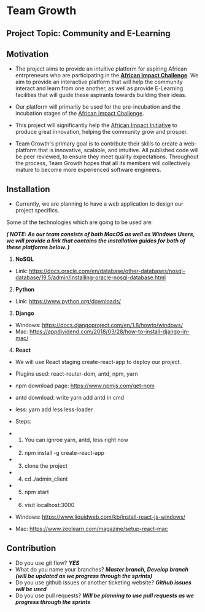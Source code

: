 # Team Growth

## Project Topic: Community and E-Learning

## Motivation

- The project aims to provide an intuitive platform for aspiring African entrpreneurs who are participating in the [**African Impact Challenge**](https://www.africanimpact.ca/the-african-impact-challenge). We aim to provide an interactive platform that will help the community interact and learn from one another, as well as provide E-Learning facilities that will guide these aspirants towards building their ideas.

- Our platform will primarily be used for the pre-incubation and the incubation stages of the [African Impact Challenge](https://www.africanimpact.ca/the-african-impact-challenge).

- This project will significantly help the [African Impact Initiative](https://www.africanimpact.ca) to produce great innovation, helping the community grow and prosper. 

- Team Growth's primary goal is to contribute their skills to create a web-platform that is innovative, scalable, and intuitive. All published code will be peer reviewed, to ensure they meet quality expectations. Throughout the process, Team Growth hopes that all its members will collectively mature to become more experienced software engineers.

## Installation

- Currently, we are planning to have a web application to design our project specifics.

Some of the technologies which are going to be used are:

***( NOTE: As our team consists of both MacOS as well as Windows Users, we will provide a link that contains the installation guides for both of these platforms below. )***

1. **NoSQL**

- Link: https://docs.oracle.com/en/database/other-databases/nosql-database/19.5/admin/installing-oracle-nosql-database.html

2. **Python**

- Link: https://www.python.org/downloads/

3. **Django**

- Windows: https://docs.djangoproject.com/en/1.8/howto/windows/
- Mac:     https://appdividend.com/2018/03/28/how-to-install-django-in-mac/

4. **React**
- We will use React staging create-react-app to deploy our project. 
- Plugins used: react-router-dom, antd, npm, yarn
- npm download page: https://www.npmjs.com/get-npm  
- antd download: write yarn add antd in cmd
- less: yarn add less less-loader
- Steps:
- 1. You can ignroe yarn, antd, less right now
- 2. npm install -g create-react-app
- 3. clone the project
- 4. cd ./admin_client
- 5. npm start
- 6. visit localhost:3000

- Windows: https://www.liquidweb.com/kb/install-react-js-windows/
- Mac:     https://www.zeolearn.com/magazine/setup-react-mac

## Contribution

- Do you use git flow? ***YES***
- What do you name your branches? ***Master branch, Develop branch (will be updated as we progress through the sprints)***
- Do you use github issues or another ticketing website? ***Github issues will be used***
- Do you use pull requests? ***Will be planning to use pull requests as we progress through the sprints***




